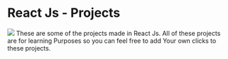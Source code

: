 # React Js - Projects
<img src="https://github.com/imran-prog/react-js/tree/master/Static/images/ReactJS.png">
These are some of the projects made in React Js. All of these projects are for learning Purposes so you can feel free to add Your own clicks to these projects.
 
